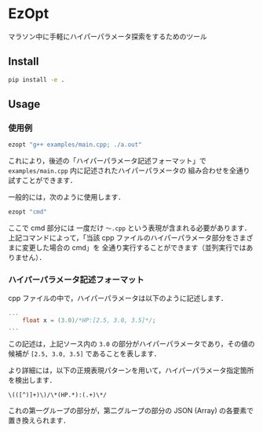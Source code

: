 # EzOpt
マラソン中に手軽にハイパーパラメータ探索をするためのツール

## Install
```sh
pip install -e .
```

## Usage

### 使用例
```sh
ezopt "g++ examples/main.cpp; ./a.out"
```
これにより，後述の「ハイパーパラメータ記述フォーマット」で
`examples/main.cpp` 内に記述されたハイパーパラメータの
組み合わせを全通り試すことができます．


一般的には，次のように使用します．
```sh
ezopt "cmd"
```
ここで cmd 部分には 一度だけ `〜.cpp` という表現が含まれる必要があります．
上記コマンドによって，「当該 cpp ファイルのハイパーパラメータ部分をさまざまに変更した場合の cmd」を
全通り実行することができます（並列実行ではありません）．

### ハイパーパラメータ記述フォーマット

cpp ファイルの中で，ハイパーパラメータは以下のように記述します．
```cpp
...
    float x = (3.0)/*HP:[2.5, 3.0, 3.5]*/;
...
```
この記述は，上記ソース内の `3.0` の部分がハイパーパラメータであり，その値の候補が `[2.5, 3.0, 3.5]` であることを表します．

より詳細には，以下の正規表現パターンを用いて，ハイパーパラメータ指定箇所を検出します．
```regexp
\(([^)]+)\)/\*(HP.*):(.+)\*/
```
これの第一グループの部分が，第二グループの部分の JSON (Array) の各要素で置き換えられます．
